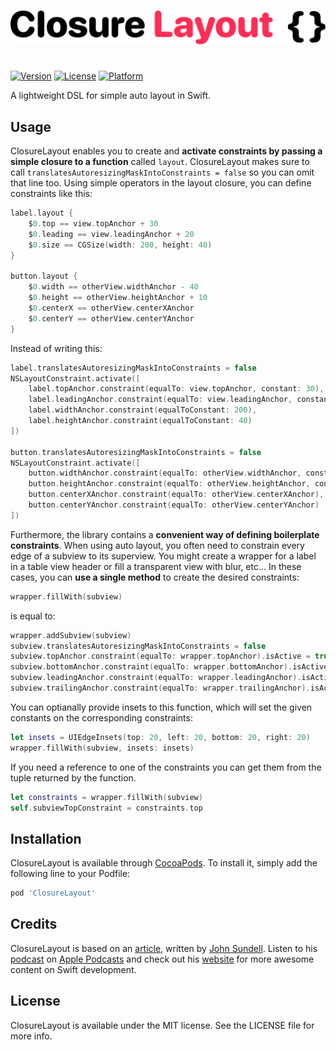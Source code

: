 </br>
<p align="center">
    <img src="https://raw.githubusercontent.com/Kolos65/ClosureLayout/master/title.png" width="700”  alt="ClosureLayout" />
</p>

# 

[![Version](https://img.shields.io/cocoapods/v/ClosureLayout)](https://cocoapods.org/pods/ClosureLayout)
[![License](https://img.shields.io/cocoapods/l/ClosureLayout)](https://cocoapods.org/pods/ClosureLayout)
[![Platform](https://img.shields.io/cocoapods/p/ClosureLayout)](https://cocoapods.org/pods/ClosureLayout)

A lightweight DSL for simple auto layout in Swift.

## Usage
ClosureLayout enables you to create and **activate constraints by passing a simple closure to a function** called `layout`.  ClosureLayout makes sure to call `translatesAutoresizingMaskIntoConstraints = false` so you can omit that line too. Using simple operators in the layout closure, you can define constraints like this:
```swift
label.layout {
    $0.top == view.topAnchor + 30
    $0.leading == view.leadingAnchor + 20
    $0.size == CGSize(width: 200, height: 40)
}

button.layout {
    $0.width == otherView.widthAnchor - 40
    $0.height == otherView.heightAnchor + 10
    $0.centerX == otherView.centerXAnchor
    $0.centerY == otherView.centerYAnchor
}
```
Instead of writing this:
```swift
label.translatesAutoresizingMaskIntoConstraints = false
NSLayoutConstraint.activate([
    label.topAnchor.constraint(equalTo: view.topAnchor, constant: 30),
    label.leadingAnchor.constraint(equalTo: view.leadingAnchor, constant: 20),
    label.widthAnchor.constraint(equalToConstant: 200),
    label.heightAnchor.constraint(equalToConstant: 40)
])

button.translatesAutoresizingMaskIntoConstraints = false
NSLayoutConstraint.activate([
    button.widthAnchor.constraint(equalTo: otherView.widthAnchor, constant: -40),
    button.heightAnchor.constraint(equalTo: otherView.heightAnchor, constant: 10),
    button.centerXAnchor.constraint(equalTo: otherView.centerXAnchor),
    button.centerYAnchor.constraint(equalTo: otherView.centerYAnchor)
])
```
Furthermore, the library contains a **convenient way of defining boilerplate constraints**. When using auto layout, you often need to constrain every edge of a subview to its superview. You might create a wrapper for a label in a table view header or fill a transparent view with blur, etc... In these cases, you can **use a single method** to create the desired constraints:
```swift
wrapper.fillWith(subview)
```
is equal to:
```swift
wrapper.addSubview(subview)
subview.translatesAutoresizingMaskIntoConstraints = false
subview.topAnchor.constraint(equalTo: wrapper.topAnchor).isActive = true
subview.bottomAnchor.constraint(equalTo: wrapper.bottomAnchor).isActive = true
subview.leadingAnchor.constraint(equalTo: wrapper.leadingAnchor).isActive = true
subview.trailingAnchor.constraint(equalTo: wrapper.trailingAnchor).isActive = true
```
You can optianally provide insets to this function, which will set the given constants on the corresponding constraints:
```swift
let insets = UIEdgeInsets(top: 20, left: 20, bottom: 20, right: 20)
wrapper.fillWith(subview, insets: insets)
```
If you need a reference to one of the constraints you can get them from the tuple returned by the function.
```swift
let constraints = wrapper.fillWith(subview)
self.subviewTopConstraint = constraints.top
```
## Installation

ClosureLayout is available through [CocoaPods](https://cocoapods.org). To install
it, simply add the following line to your Podfile:

```ruby
pod 'ClosureLayout'
```

## Credits
ClosureLayout is based on an [article](https://www.swiftbysundell.com/articles/building-dsls-in-swift/), written by [John Sundell](https://twitter.com/swiftbysundell). Listen to his [podcast](https://www.swiftbysundell.com/podcast/) on [Apple Podcasts](https://podcasts.apple.com/us/podcast/swift-by-sundell/id1267161825) and check out his [website](https://www.swiftbysundell.com/) for more awesome content on Swift development.

## License

ClosureLayout is available under the MIT license. See the LICENSE file for more info.
